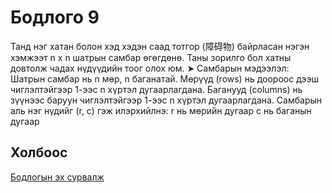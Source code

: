 # Бодлого 9
Танд нэг хатан болон хэд хэдэн саад тотгор (障碍物) байрласан нэгэн хэмжээт n x n шатрын самбар өгөгдөнө. Таны зорилго бол хатны довтолж чадах нүдүүдийн тоог олох юм.
➤ Самбарын мэдээлэл:
Шатрын самбар нь n мөр, n баганатай.
Мөрүүд (rows) нь доороос дээш чиглэлтэйгээр 1-ээс n хүртэл дугаарлагдана.
Баганууд (columns) нь зүүнээс баруун чиглэлтэйгээр 1-ээс n хүртэл дугаарлагдана.
Самбарын аль нэг нүдийг (r, c) гэж илэрхийлнэ:
r нь мөрийн дугаар
c нь баганын дугаар

## Холбоос
[Бодлогын эх сурвалж](https://www.hackerrank.com/challenges/queens-attack-2/problem?isFullScreen=true)